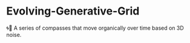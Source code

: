 # Evolving-Generative-Grid
🌀🧭 A series of compasses that move organically over time based on 3D noise.
